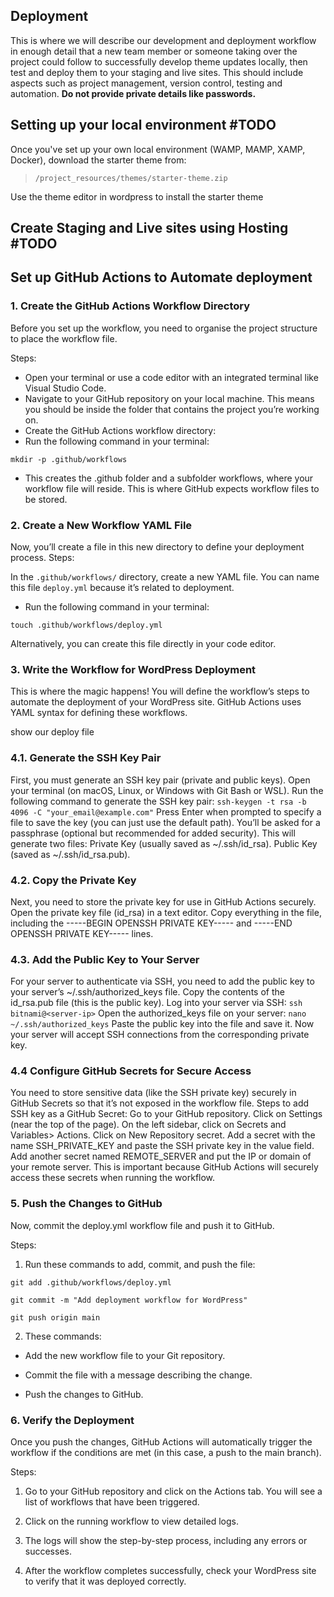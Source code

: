 ## Deployment

This is where we will describe our development and deployment workflow in enough detail that a new team member or someone taking over the project could follow to successfully develop theme updates locally, then test and deploy them to your staging and live sites. This should include aspects such as project management, version control, testing and automation. **Do not provide private details like passwords.**

## Setting up your local environment  #TODO

Once you've set up your own local environment (WAMP, MAMP, XAMP, Docker), download the starter theme from:

> `/project_resources/themes/starter-theme.zip`

Use the theme editor in wordpress to install the starter theme

## Create Staging and Live sites using Hosting  #TODO
## Set up GitHub Actions to Automate deployment
### 1. Create the GitHub Actions Workflow Directory

Before you set up the workflow, you need to organise the project structure to place the workflow file.

Steps:

- Open your terminal or use a code editor with an integrated terminal like Visual Studio Code.
- Navigate to your GitHub repository on your local machine. This means you should be inside the folder that contains the project you’re working on.
- Create the GitHub Actions workflow directory:
- Run the following command in your terminal:

`mkdir -p .github/workflows`

- This creates the .github folder and a subfolder workflows, where your workflow file will reside. This is where GitHub expects workflow files to be stored.

### 2. Create a New Workflow YAML File

Now, you’ll create a file in this new directory to define your deployment process.
Steps:

In the `.github/workflows/` directory, create a new YAML file. You can name this file `deploy.yml` because it’s related to deployment.

- Run the following command in your terminal:

`touch .github/workflows/deploy.yml`

Alternatively, you can create this file directly in your code editor.

### 3. Write the Workflow for WordPress Deployment

This is where the magic happens! You will define the workflow’s steps to automate the deployment of your WordPress site. GitHub Actions uses YAML syntax for defining these workflows.

show our deploy file

### 4.1. Generate the SSH Key Pair
First, you must generate an SSH key pair (private and public keys).
Open your terminal (on macOS, Linux, or Windows with Git Bash or WSL).
Run the following command to generate the SSH key pair:
```ssh-keygen -t rsa -b 4096 -C "your_email@example.com"```
Press Enter when prompted to specify a file to save the key (you can just use the default path).
You’ll be asked for a passphrase (optional but recommended for added security).
This will generate two files:
Private Key (usually saved as ~/.ssh/id_rsa).
Public Key (saved as ~/.ssh/id_rsa.pub).

### 4.2. Copy the Private Key
Next, you need to store the private key for use in GitHub Actions securely.
Open the private key file (id_rsa) in a text editor.
Copy everything in the file, including the -----BEGIN OPENSSH PRIVATE KEY----- and -----END OPENSSH PRIVATE KEY----- lines.
### 4.3. Add the Public Key to Your Server
For your server to authenticate via SSH, you need to add the public key to your server’s ~/.ssh/authorized_keys file.
Copy the contents of the id_rsa.pub file (this is the public key).
Log into your server via SSH:
```ssh bitnami@<server-ip>```
Open the authorized_keys file on your server:
```nano ~/.ssh/authorized_keys```
Paste the public key into the file and save it.
Now your server will accept SSH connections from the corresponding private key.
### 4.4 Configure GitHub Secrets for Secure Access
You need to store sensitive data (like the SSH private key) securely in GitHub Secrets so that it’s not exposed in the workflow file.
Steps to add SSH key as a GitHub Secret:
Go to your GitHub repository.
Click on Settings (near the top of the page).
On the left sidebar, click on Secrets and Variables> Actions.
Click on New Repository secret.
Add a secret with the name SSH_PRIVATE_KEY and paste the SSH private key in the value field.
Add another secret named REMOTE_SERVER and put the IP or domain of your remote server.
This is important because GitHub Actions will securely access these secrets when running the workflow.

### 5. Push the Changes to GitHub

Now, commit the deploy.yml workflow file and push it to GitHub.

Steps:

1. Run these commands to add, commit, and push the file:

`git add .github/workflows/deploy.yml`

`git commit -m "Add deployment workflow for WordPress"`

`git push origin main`

2. These commands:

- Add the new workflow file to your Git repository.

- Commit the file with a message describing the change.

- Push the changes to GitHub.
### 6. Verify the Deployment
Once you push the changes, GitHub Actions will automatically trigger the workflow if the conditions are met (in this case, a push to the main branch).

Steps:

1. Go to your GitHub repository and click on the Actions tab. You will see a list of workflows that have been triggered.

2. Click on the running workflow to view detailed logs.

3. The logs will show the step-by-step process, including any errors or successes.

4. After the workflow completes successfully, check your WordPress site to verify that it was deployed correctly.
